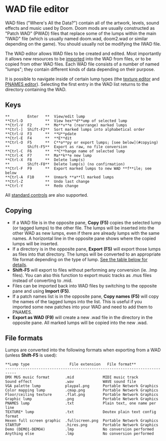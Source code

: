 # WAD file editor

WAD files ("Where's All the Data?") contain all of the artwork, levels, sound
effects and music used by Doom. Doom mods are usually constructed as "Patch WAD"
(PWAD) files that replace some of the lumps within the main "IWAD" file (which
is usually named doom.wad, doom2.wad or similar depending on the game). You
should usually not be modifying the IWAD file.

The WAD editor allows WAD files to be created and edited. Most importantly it
allows new resources to be [imported](#copying) into the WAD from files, or to be copied
from other WAD files. Each WAD file consists of a number of named "lumps"; they
contain different kinds of data depending on their purpose.

It is possible to navigate inside of certain lump types (the [texture editor](texture_editor.md)
and [PNAMES editor](pnames_editor.md)). Selecting the first entry in the WAD
list returns to the directory containing the WAD.

## Keys

    **        Enter   **  View/edit lump
    **Ctrl-D          **  View hex**d**ump of selected lump
    **Ctrl-V  F2      **  Mo**v**e (rearrange) marked lumps
    **Ctrl-]  Shift-F2**  Sort marked lumps into alphabetical order
    **Ctrl-U  F3      **  **U**pdate
    **Ctrl-E  F4      **  **E**dit
    **Ctrl-O  F5      **  C**o**py or export lumps; [see below](#copying)
    **        Shift-F5**  Export as raw, no file conversion
    **Ctrl-C  F6      **  **C**hange name of selected lump
    **Ctrl-K  F7      **  Ma**k**e new lump
    **Ctrl-X  F8      **  Delete lump(s)
    **        Shift-F8**  Delete lump(s) (no confirmation)
    **Ctrl-F  F9      **  Export marked lumps to new WAD **f**ile; see below
    **Ctrl-A  F10     **  Unmark **a**ll marked lumps
    **Ctrl-Z          **  Undo last change
    **Ctrl-Y          **  Redo change

All [standard controls](common.md) are also supported.

## Copying

 * If a WAD file is in the opposite pane, **Copy (F5)** copies the selected lump
   (or tagged lumps) to the other file. The lumps will be inserted into the
   other WAD as new lumps, even if there are already lumps with the same names.
   A horizontal line in the opposite pane shows where the copied lumps will be
   inserted.
 * If a directory is in the opposite pane, **Export (F5)** will export those lumps
   as files into that directory. The lumps will be converted to an appropriate
   file format depending on the type of lump.
   [See the table below for details](#file-formats).
 * **Shift-F5** will export to files without performing any conversion (ie. .lmp
   files). You can also this function to export music tracks as .mus files
   instead of converting to .mid.
 * Files can be imported back into WAD files by switching to the opposite pane
   and using **Import (F5)**.
 * If a patch names list is in the opposite pane, **Copy names (F5)** will copy the
   names of the tagged lumps into the list. This is useful if you imported some
   new patches into your WAD and need to add them to PNAMES.
 * **Export as WAD (F9)** will create a new .wad file in the directory in the
   opposite pane. All marked lumps will be copied into the new .wad.

## File formats

Lumps are converted into the following formats when exporting from a WAD (unless
**Shift-F5** is used):

    **Lump type                  File extension   File format**
    ---------------------------------------------------------------------------
    DMX MUS music format       .mid             MIDI music track
    Sound effect               .wav             WAVE sound file
    VGA palette lump           playpal.png      Portable Network Graphics
    Color mapping lump         .cmap.png        Portable Network Graphics
    Floor/ceiling texture      .flat.png        Portable Network Graphics
    Graphic lump               .png             Portable Network Graphics
    PNAMES lump                .txt             Plain text, one name per line
    TEXTURE* lump              .txt             Deutex plain text config format
    Hexen full screen graphic  .fullscreen.png  Portable Network Graphics
    STARTUP                    .hires.png       Portable Network Graphics
    Demo (DEMO1-DEMO4)         .lmp             No conversion performed
    Anything else              .lmp             No conversion performed
